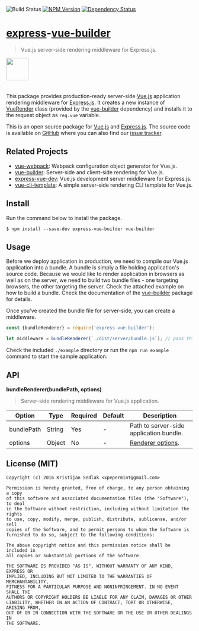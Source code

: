 ![Build Status](https://travis-ci.org/xpepermint/express-vue-builder.svg?branch=master)&nbsp;[![NPM Version](https://badge.fury.io/js/express-vue-builder.svg)](https://badge.fury.io/js/express-vue-builder)&nbsp;[![Dependency Status](https://gemnasium.com/xpepermint/express-vue-builder.svg)](https://gemnasium.com/xpepermint/express-vue-builder)

# [express](http://expressjs.com)-[vue-builder](https://github.com/xpepermint/vue-builder)

> Vue.js server-side rendering middleware for Express.js.

<img src="logo.png" height="60" style="margin-bottom: 20px" />

This package provides production-ready server-side [Vue.js](http://vuejs.org) application rendering middleware for [Express.js](http://expressjs.com). It creates a new instance of [VueRender](https://github.com/xpepermint/vue-builder#api) class (provided by the [vue-builder](https://github.com/xpepermint/express-vue-builder) dependency) and installs it to the request object as `req.vue` variable.

This is an open source package for [Vue.js](http://vuejs.org/) and [Express.js](http://expressjs.com). The source code is available on [GitHub](https://github.com/xpepermint/express-vue-builder) where you can also find our [issue tracker](https://github.com/xpepermint/express-vue-builder/issues).

## Related Projects

* [vue-webpack](https://github.com/xpepermint/vue-webpack): Webpack configuration object generator for Vue.js.
* [vue-builder](https://github.com/xpepermint/vue-builder): Server-side and client-side rendering for Vue.js.
* [express-vue-dev](https://github.com/xpepermint/express-vue-dev): Vue.js development server middleware for Express.js.
* [vue-cli-template](https://github.com/xpepermint/vue-cli-template): A simple server-side rendering CLI template for Vue.js.

## Install

Run the command below to install the package.

```
$ npm install --save-dev express-vue-builder vue-builder
```

## Usage

Before we deploy application in production, we need to compile our Vue.js application into a bundle. A bundle is simply a file holding application's source code. Because we would like to render application in browsers as well as on the server, we need to build two bundle files - one targeting browsers, the other targeting the server. Check the attached example on how to build a bundle. Check the documentation of the [vue-builder](https://github.com/xpepermint/express-vue-builder) package for details.

Once you've created the bundle file for server-side, you can create a middleware.

```js
const {bundleRenderer} = require('express-vue-builder');

let middleware = bundleRenderer(`./dist/server/bundle.js`); // pass this to app.use() of your Express application
```

Check the included `./example` directory or run the `npm run example` command to start the sample application.

## API

**bundleRenderer(bundlePath, options)**

> Server-side rendering middleware for Vue.js application.

| Option | Type | Required | Default | Description
|--------|------|----------|---------|------------
| bundlePath | String | Yes | - | Path to server-side application bundle.
| options | Object | No | - | [Renderer options](https://www.npmjs.com/package/vue-server-renderer#renderer-options).

## License (MIT)

```
Copyright (c) 2016 Kristijan Sedlak <xpepermint@gmail.com>

Permission is hereby granted, free of charge, to any person obtaining a copy
of this software and associated documentation files (the "Software"), to deal
in the Software without restriction, including without limitation the rights
to use, copy, modify, merge, publish, distribute, sublicense, and/or sell
copies of the Software, and to permit persons to whom the Software is
furnished to do so, subject to the following conditions:

The above copyright notice and this permission notice shall be included in
all copies or substantial portions of the Software.

THE SOFTWARE IS PROVIDED "AS IS", WITHOUT WARRANTY OF ANY KIND, EXPRESS OR
IMPLIED, INCLUDING BUT NOT LIMITED TO THE WARRANTIES OF MERCHANTABILITY,
FITNESS FOR A PARTICULAR PURPOSE AND NONINFRINGEMENT. IN NO EVENT SHALL THE
AUTHORS OR COPYRIGHT HOLDERS BE LIABLE FOR ANY CLAIM, DAMAGES OR OTHER
LIABILITY, WHETHER IN AN ACTION OF CONTRACT, TORT OR OTHERWISE, ARISING FROM,
OUT OF OR IN CONNECTION WITH THE SOFTWARE OR THE USE OR OTHER DEALINGS IN
THE SOFTWARE.
```
